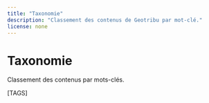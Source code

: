 ```yaml
---
title: "Taxonomie"
description: "Classement des contenus de Geotribu par mot-clé."
license: none
---
```


# Taxonomie

Classement des contenus par mots-clés.

[TAGS]
